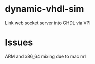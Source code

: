 # dynamic-vhdl-sim
Link web socket server into GHDL via VPI

# Issues
ARM and x86_64 mixing due to mac m1
